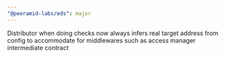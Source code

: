 ```yaml
---
"@peeramid-labs/eds": major
---
```


Distributor when doing checks now always infers real target address from config to accommodate for middlewares such as access manager intermediate contract
